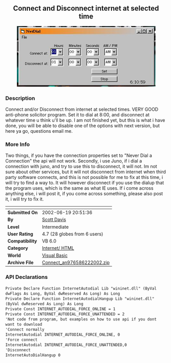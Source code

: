 ﻿<div align="center">

## Connect and Disconnect internet at selected time

<img src="PIC200268192238916.jpg">
</div>

### Description

Connect and/or Disconnect from internet at selected times. VERY GOOD anti-phone solicitor program. Set it to dial at 8:00, and disconnect at whatever time u think u'll be up. I am not finished yet, but this is what i have done, you will be able to disable one of the options with next version, but here ya go, questions email me.
 
### More Info
 
Two things, if you have the connection properties set to "Never Dial a Connection" the api will not work. Secondly, i use Juno, if i dial a connection with juno, and try to use this to disconnect, it will not. Im not sure about other services, but it will not disconnect from internet when third party software connects, and this is not possible for me to fix at this time, i will try to find a way to. It will however disconnect if you use the dialup that the program uses, which is the same as what IE uses. If i come across anything else, i will post it, if you come across something, please also post it, i will try to fix it.


<span>             |<span>
---                |---
**Submitted On**   |2002-06-19 20:51:36
**By**             |[Scott Davis](https://github.com/Planet-Source-Code/PSCIndex/blob/master/ByAuthor/scott-davis.md)
**Level**          |Intermediate
**User Rating**    |4.7 (28 globes from 6 users)
**Compatibility**  |VB 6\.0
**Category**       |[Internet/ HTML](https://github.com/Planet-Source-Code/PSCIndex/blob/master/ByCategory/internet-html__1-34.md)
**World**          |[Visual Basic](https://github.com/Planet-Source-Code/PSCIndex/blob/master/ByWorld/visual-basic.md)
**Archive File**   |[Connect\_an976586222002\.zip](https://github.com/Planet-Source-Code/scott-davis-connect-and-disconnect-internet-at-selected-time__1-35635/archive/master.zip)

### API Declarations

```
Private Declare Function InternetAutodial Lib "wininet.dll" (ByVal dwFlags As Long, ByVal dwReserved As Long) As Long
Private Declare Function InternetAutodialHangup Lib "wininet.dll" (ByVal dwReserved As Long) As Long
Private Const INTERNET_AUTODIAL_FORCE_ONLINE = 1
Private Const INTERNET_AUTODIAL_FORCE_UNATTENDED = 2
'Not code from program, but examples on how to use api if you dont want to download
'Connect normally
InternetAutodial INTERNET_AUTODIAL_FORCE_ONLINE, 0
'Force connect
InternetAutodial INTERNET_AUTODIAL_FORCE_UNATTENDED,0
'Disconnect
InternetAutoDialHangup 0
```





